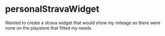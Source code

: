 # personalStravaWidget
Wanted to create a strava widget that would show my mileage as there were none on the playstore that fitted my needs 
